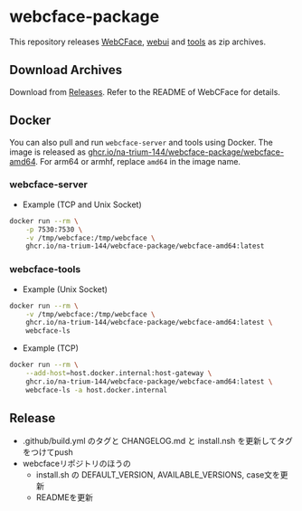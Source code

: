 # webcface-package

This repository releases [WebCFace](https://github.com/na-trium-144/webcface), [webui](https://github.com/na-trium-144/webcface-webui) and [tools](https://github.com/na-trium-144/webcface-tools)
as zip archives.

## Download Archives

Download from [Releases](https://github.com/na-trium-144/webcface-windows-package/releases).
Refer to the README of WebCFace for details.

## Docker

You can also pull and run `webcface-server` and tools using Docker.
The image is released as [ghcr.io/na-trium-144/webcface-package/webcface-amd64](https://ghcr.io/na-trium-144/webcface-package/webcface-amd64).
For arm64 or armhf, replace `amd64` in the image name.

### webcface-server

* Example (TCP and Unix Socket)
```sh
docker run --rm \
    -p 7530:7530 \
    -v /tmp/webcface:/tmp/webcface \
    ghcr.io/na-trium-144/webcface-package/webcface-amd64:latest
```

### webcface-tools

* Example (Unix Socket)
```sh
docker run --rm \
    -v /tmp/webcface:/tmp/webcface \
    ghcr.io/na-trium-144/webcface-package/webcface-amd64:latest \
    webcface-ls
```
* Example (TCP)
```sh
docker run --rm \
    --add-host=host.docker.internal:host-gateway \
    ghcr.io/na-trium-144/webcface-package/webcface-amd64:latest \
    webcface-ls -a host.docker.internal
```

## Release

* .github/build.yml のタグと CHANGELOG.md と install.nsh を更新してタグをつけてpush
* webcfaceリポジトリのほうの
    * install.sh の DEFAULT_VERSION, AVAILABLE_VERSIONS, case文を更新
    * READMEを更新